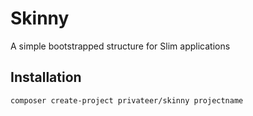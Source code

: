# Skinny

A simple bootstrapped structure for Slim applications

## Installation

```shell
composer create-project privateer/skinny projectname
```
